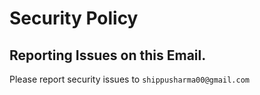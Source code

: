 # Security Policy

## Reporting Issues on this Email.

Please report security issues to `shippusharma00@gmail.com`
